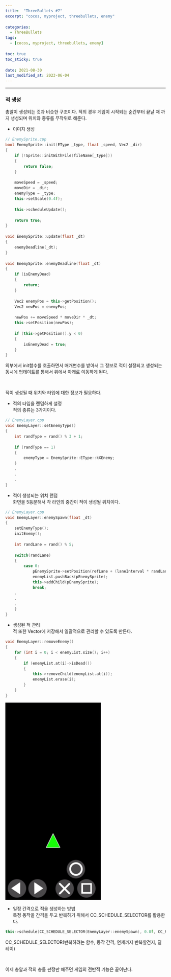 ```yaml
---
title:  "ThreeBullets #7"
excerpt: "cocos, myproject, threebullets, enemy"

categories:
  - ThreeBullets
tags:
  - [cocos, myproject, threebullets, enemy]

toc: true
toc_sticky: true
 
date: 2021-08-30 
last_modified_at: 2023-06-04
---  
```


***

### 적 생성
총알이 생성되는 것과 비슷한 구조이다. 적의 경우 게임이 시작되는 순간부터 
끝날 때 까지 생성되며 위치와 종류를 무작위로 해준다.

* 이미지 생성  

```cpp
// EnemySprite.cpp
bool EnemySprite::init(EType _type, float _speed, Vec2 _dir)
{
	if (!Sprite::initWithFile(fileName[_type]))
	{
		return false;
	}

	moveSpeed = _speed;
	moveDir = _dir;
	enemyType = _type;
	this->setScale(0.4f);

	this->scheduleUpdate();

	return true;
}

void EnemySprite::update(float _dt)
{
	enemyDeadline(_dt);
}

void EnemySprite::enemyDeadline(float _dt)
{
	if (isEnemyDead)
	{
		return;
	}

	Vec2 enemyPos = this->getPosition();
	Vec2 newPos = enemyPos;
	
	newPos += moveSpeed * moveDir * _dt;
	this->setPosition(newPos);

	if (this->getPosition().y < 0)
	{
		isEnemyDead = true;
	}
}
```  

외부에서 init함수를 호출하면서 매개변수를 받아서 그 정보로 적이 설정되고 생성되는 동시에 업데이트를 통해서 위에서 아래로 이동하게 된다. 

<br/>

적이 생성될 때 위치와 타입에 대한 정보가 필요하다.

* 적의 타입을 랜덤하게 설정  
적의 종류는 3가지이다. 

```cpp
// EnemyLayer.cpp
void EnemyLayer::setEnemyType()
{
	int randType = rand() % 3 + 1;

	if (randType == 1)
	{
		enemyType = EnemySprite::EType::kXEnemy;
	}
	.
	.
	.
}
```
* 적이 생성되는 위치 랜덤  
화면을 5등분해서 각 라인의 중간이 적이 생성될 위치이다.  

```cpp
// EnemyLayer.cpp
void EnemyLayer::enemySpawn(float _dt)
{
	setEnemyType();
	initEnemy();

	int randLane = rand() % 5;
	
	switch(randLane)
	{
		case 0:
			pEnemySprite->setPosition(refLane + (laneInterval * randLane));
			enemyList.pushBack(pEnemySprite);
			this->addChild(pEnemySprite);
			break;
	.
	.
	.
	}
}
```

* 생성된 적 관리  
적 또한 Vector에 저장해서 일괄적으로 관리할 수 있도록 만든다.  

```cpp
void EnemyLayer::removeEnemy()
{
	for (int i = 0; i < enemyList.size(); i++)
	{
		if (enemyList.at(i)->isDead())
		{
			this->removeChild(enemyList.at(i));
			enemyList.erase(i);
		}
	}
}
```

![play](/assets/images/posting/20210829/play_test.gif)

* 일정 간격으로 적을 생성하는 방법  
특정 동작을 간격을 두고 반복하기 위해서 CC_SCHEDULE_SELECTOR를 활용한다.  

```cpp
this->schedule(CC_SCHEDULE_SELECTOR(EnemyLayer::enemySpawn), 0.8f, CC_REPEAT_FOREVER, 0);
```

CC_SCHEDULE_SELECTOR(반복하려는 함수, 동작 간격, 언제까지 반복할건지, 딜레이)  



<br/>

이제 총알과 적의 충돌 판정만 해주면 게임의 전반적 기능은 끝이난다.  
